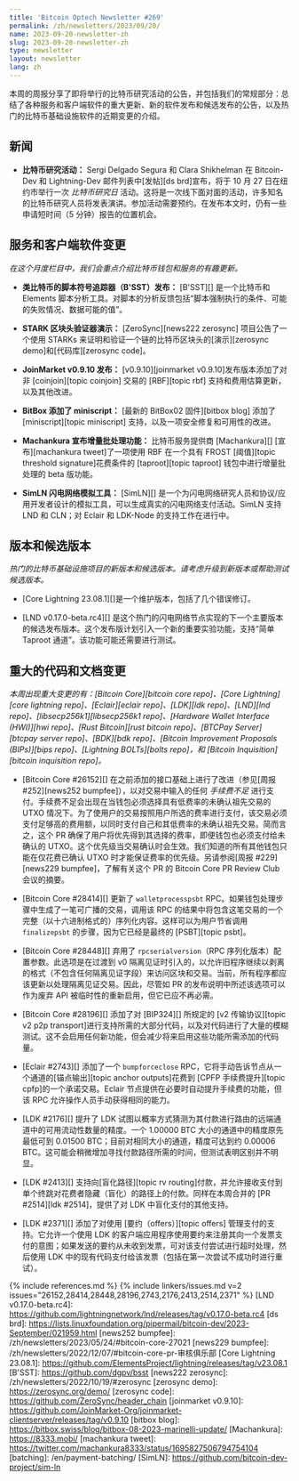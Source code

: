 ```yaml
---
title: 'Bitcoin Optech Newsletter #269'
permalink: /zh/newsletters/2023/09/20/
name: 2023-09-20-newsletter-zh
slug: 2023-09-20-newsletter-zh
type: newsletter
layout: newsletter
lang: zh
---
```

本周的周报分享了即将举行的比特币研究活动的公告，并包括我们的常规部分：总结了各种服务和客户端软件的重大更新、新的软件发布和候选发布的公告，以及热门的比特币基础设施软件的近期变更的介绍。

## 新闻

- **<!--bitcoin-research-event-->比特币研究活动：** Sergi Delgado Segura 和 Clara Shikhelman
在 Bitcoin-Dev 和 Lightning-Dev 邮件列表中[发帖][ds brd]宣布，将于 10 月 27 日在纽约市举行一次 _比特币研究日_ 活动。这将是一次线下面对面的活动，许多知名的比特币研究人员将发表演讲。参加活动需要预约。在发布本文时，仍有一些申请短时间（5 分钟）报告的位置机会。

## 服务和客户端软件变更

*在这个月度栏目中，我们会重点介绍比特币钱包和服务的有趣更新。*

- **类比特币的脚本符号追踪器（B'SST）发布：**
  [B'SST][] 是一个比特币和 Elements 脚本分析工具。对脚本的分析反馈包括“脚本强制执行的条件、可能的失败情况、数据可能的值”。

- **STARK 区块头验证器演示：**
  [ZeroSync][news222 zerosync] 项目公告了一个使用 STARKs 来证明和验证一个链的比特币区块头的[演示][zerosync demo]和[代码库][zerosync code]。

- **JoinMarket v0.9.10 发布：**
  [v0.9.10][joinmarket v0.9.10]发布版本添加了对非 [coinjoin][topic coinjoin] 交易的 [RBF][topic rbf] 支持和费用估算更新，以及其他改进。

- **BitBox 添加了 miniscript：**
  [最新的 BitBox02 固件][bitbox blog] 添加了 [miniscript][topic miniscript] 支持，以及一项安全修复和可用性的改进。

- **Machankura 宣布增量批处理功能：**
  比特币服务提供商 [Machankura][] [宣布][machankura tweet]了一项使用 RBF 在一个具有 FROST [阈值][topic threshold signature]花费条件的 [taproot][topic taproot] 钱包中进行增量批处理的 beta 版功能。

- **SimLN 闪电网络模拟工具：**
  [SimLN][] 是一个为闪电网络研究人员和协议/应用开发者设计的模拟工具，可以生成真实的闪电网络支付活动。SimLN 支持 LND 和 CLN；对 Eclair 和 LDK-Node 的支持工作在进行中。

## 版本和候选版本

*热门的比特币基础设施项目的新版本和候选版本。请考虑升级到新版本或帮助测试候选版本。*

- [Core Lightning 23.08.1][]是一个维护版本，包括了几个错误修订。

- [LND v0.17.0-beta.rc4][] 是这个热门的闪电网络节点实现的下一个主要版本的候选发布版本。这个发布版计划引入一个新的重要实验功能，支持“简单 Taproot 通道”。该功能可能还需要进行测试。

## 重大的代码和文档变更

*本周出现重大变更的有：[Bitcoin Core][bitcoin core repo]、[Core Lightning][core lightning repo]、[Eclair][eclair repo]、[LDK][ldk repo]、[LND][lnd repo]、[libsecp256k1][libsecp256k1 repo]、[Hardware Wallet Interface (HWI)][hwi repo]、[Rust Bitcoin][rust bitcoin repo]、[BTCPay Server][btcpay server repo]、[BDK][bdk repo]、[Bitcoin Improvement Proposals (BIPs)][bips repo]、[Lightning BOLTs][bolts repo]，和 [Bitcoin Inquisition][bitcoin inquisition repo]。*

- [Bitcoin Core #26152][] 在之前添加的接口基础上进行了改进（参见[周报 #252][news252 bumpfee]），以对交易中输入的任何 _手续费不足_ 进行支付。手续费不足会出现在当钱包必须选择具有低费率的未确认祖先交易的 UTXO 情况下。为了使用户的交易按照用户所选的费率进行支付，该交易必须支付足够高的费用额，以同时支付自己和其低费率的未确认祖先交易。简而言之，这个 PR 确保了用户将优先得到其选择的费率，即便钱包也必须支付给未确认的 UTXO。这个优先级当交易确认时会生效。我们知道的所有其他钱包只能在仅花费已确认 UTXO 时才能保证费率的优先级。另请参阅[周报 #229][news229 bumpfee]，了解有关这个 PR 的 Bitcoin Core PR Review Club 会议的摘要。

- [Bitcoin Core #28414][] 更新了 `walletprocesspsbt` RPC。如果钱包处理步骤中生成了一笔可广播的交易，调用该 RPC 的结果中将包含这笔交易的一个完整（以十六进制格式的）序列化内容。这样可以为用户节省调用 `finalizepsbt` 的步骤，因为它已经是最终的 [PSBT][topic psbt]。

- [Bitcoin Core #28448][] 弃用了 `rpcserialversion`（RPC 序列化版本）配置参数。此选项是在过渡到 v0 隔离见证时引入的，以允许旧程序继续以剥离的格式（不包含任何隔离见证字段）来访问区块和交易。当前，所有程序都应该更新以处理隔离见证交易。因此，尽管如 PR 的发布说明中所述该选项可以作为废弃 API 被临时性的重新启用，但它已应不再必需。

- [Bitcoin Core #28196][] 添加了对 [BIP324][] 所规定的 [v2 传输协议][topic v2 p2p transport]进行支持所需的大部分代码，以及对代码进行了大量的模糊测试。这不会启用任何新功能，但会减少将来启用这些功能所需添加的代码量。

- [Eclair #2743][] 添加了一个 `bumpforceclose` RPC，它将手动告诉节点从一个通道的[锚点输出][topic anchor outputs]花费到 [CPFP 手续费提升][topic cpfp]的一个承诺交易。Eclair 节点提供在必要时自动提升手续费的功能，但该 RPC 允许操作人员手动获得相同的能力。

- [LDK #2176][] 提升了 LDK 试图以概率方式猜测为其付款进行路由的远端通道中的可用流动性数量的精度。一个 1.00000 BTC 大小的通道中的精度原先最低可到 0.01500 BTC；目前对相同大小的通道，精度可达到约 0.00006 BTC。这可能会稍微增加寻找付款路径所需的时间，但测试表明区别并不明显。

- [LDK #2413][] 支持向[盲化路径][topic rv routing]付款，并允许接收支付到单个终跳对花费者隐藏（盲化）的路径上的付款。同样在本周合并的 [PR #2514][ldk #2514]，提供了对 LDK 中盲化支付的其他支持。

- [LDK #2371][] 添加了对使用 [要约（offers）][topic offers] 管理支付的支持。它允许一个使用 LDK 的客户端应用程序使用要约来注册其向一个发票支付的意图；如果发送的要约从未收到发票，可对该支付尝试进行超时处理，然后使用 LDK 中的现有代码支付给该发票（包括在第一次尝试不成功时进行重试）。


{% include references.md %}
{% include linkers/issues.md v=2 issues="26152,28414,28448,28196,2743,2176,2413,2514,2371" %}
[LND v0.17.0-beta.rc4]: https://github.com/lightningnetwork/lnd/releases/tag/v0.17.0-beta.rc4
[ds brd]: https://lists.linuxfoundation.org/pipermail/bitcoin-dev/2023-September/021959.html
[news252 bumpfee]: /zh/newsletters/2023/05/24/#bitcoin-core-27021
[news229 bumpfee]: /zh/newsletters/2022/12/07/#bitcoin-core-pr-审核俱乐部
[Core Lightning 23.08.1]: https://github.com/ElementsProject/lightning/releases/tag/v23.08.1
[B'SST]: https://github.com/dgpv/bsst
[news222 zerosync]: /zh/newsletters/2022/10/19/#zerosync
[zerosync demo]: https://zerosync.org/demo/
[zerosync code]: https://github.com/ZeroSync/header_chain
[joinmarket v0.9.10]: https://github.com/JoinMarket-Org/joinmarket-clientserver/releases/tag/v0.9.10
[bitbox blog]: https://bitbox.swiss/blog/bitbox-08-2023-marinelli-update/
[Machankura]: https://8333.mobi/
[machankura tweet]: https://twitter.com/machankura8333/status/1695827506794754104
[batching]: /en/payment-batching/
[SimLN]: https://github.com/bitcoin-dev-project/sim-ln
